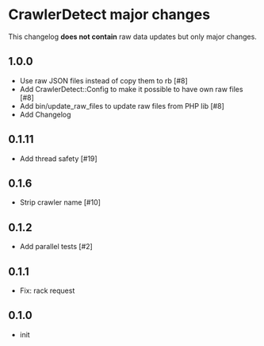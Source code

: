 # CrawlerDetect major changes

This changelog **does not contain** raw data updates 
but only major changes.

1.0.0
---------
- Use raw JSON files instead of copy them to rb [#8]
- Add CrawlerDetect::Config to make it possible to have own raw files [#8]
- Add bin/update_raw_files to update raw files from PHP lib [#8] 
- Add Changelog

0.1.11
---------
- Add thread safety [#19]

0.1.6
---------
- Strip crawler name [#10]

0.1.2
---------
- Add parallel tests [#2]

0.1.1
---------
- Fix: rack request

0.1.0
---------
- init

